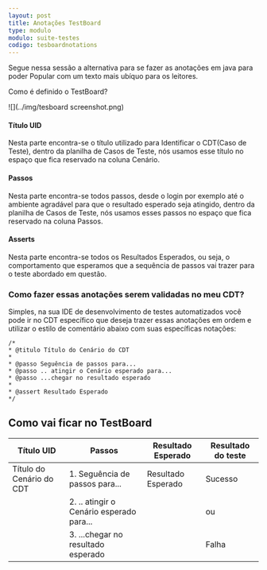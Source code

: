 ```yaml
---
layout: post
title: Anotações TestBoard
type: modulo
modulo: suite-testes
codigo: tesboardnotations
---
```


Segue nessa sessão a alternativa para se fazer as anotações em java para poder Popular com um texto mais ubíquo para os leitores.


Como é definido o TestBoard?

![](../img/tesboard screenshot.png)

#### Título UID

Nesta parte encontra-se o título utilizado para Identificar o CDT(Caso de Teste), dentro da planilha de Casos de Teste, nós usamos esse título no espaço que fica reservado na coluna Cenário.

#### Passos

Nesta parte encontra-se todos passos, desde o login por exemplo até o ambiente agradável para que o resultado esperado seja atingido, dentro da planilha de Casos de Teste, nós usamos esses passos no espaço que fica reservado na coluna Passos.

#### Asserts

Nesta parte encontra-se todos os Resultados Esperados, ou seja, o comportamento que esperamos que a sequência de passos vai trazer para o teste abordado em questão.


### Como fazer essas anotações serem validadas no meu CDT?

Simples, na sua IDE de desenvolvimento de testes automatizados você pode ir no CDT específico que deseja trazer essas anotações em ordem e utilizar o estilo de comentário abaixo com suas específicas notações:

```
/*
* @titulo Título do Cenário do CDT
*
* @passo Seguência de passos para...
* @passo .. atingir o Cenário esperado para...
* @passo ...chegar no resultado esperado
*
* @assert Resultado Esperado
*/
```

## Como vai ficar no TestBoard

|Título UID|           Passos               |Resultado Esperado|Resultado do teste|
|----------|--------------------------------|------------------|------------------|
|Título do Cenário do CDT| 1. Seguência de passos para...| Resultado Esperado| Sucesso   |
|   |2. .. atingir o Cenário esperado para...  |   |  ou |
|   |3. ...chegar no resultado esperado|   |  Falha |
